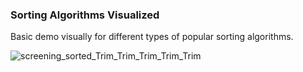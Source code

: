 ### Sorting Algorithms Visualized
Basic demo visually for different types of popular sorting algorithms.

![screening_sorted_Trim_Trim_Trim_Trim_Trim](https://user-images.githubusercontent.com/42700427/179328434-c41a503e-7e5c-4963-bcd4-219bbdcf9474.gif)
